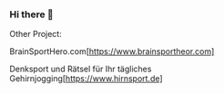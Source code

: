 ### Hi there 👋

<!--
**brainbrix/brainbrix** is a ✨ _special_ ✨ repository because its `README.md` (this file) appears on your GitHub profile.

Here are some ideas to get you started:

- 🔭 I’m currently working on ...
- 🌱 I’m currently learning ...
- 👯 I’m looking to collaborate on ...
- 🤔 I’m looking for help with ...
- 💬 Ask me about ...
- 📫 How to reach me: ...
- 😄 Pronouns: ...
- ⚡ Fun fact: ...
-->

Other Project:

BrainSportHero.com[https://www.brainsportheor.com]

Denksport und Rätsel für Ihr tägliches Gehirnjogging[https://www.hirnsport.de]
